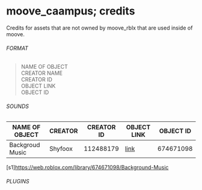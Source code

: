 # moove_caampus; credits  
Credits for assets that are not owned by moove_rblx that are used inside of moove.  

###### FORMAT

>NAME OF OBJECT  
>CREATOR NAME  
>CREATOR ID  
>OBJECT LINK  
>OBJECT ID  

###### SOUNDS
| NAME OF OBJECT     | CREATOR            | CREATOR ID         | OBJECT LINK        | OBJECT ID          |
|--------------------|--------------------|--------------------|--------------------|--------------------|
| Backgroud Music    | Shyfoox            | 112488179          | [link](s1)          | 674671098         |
[s1]https://web.roblox.com/library/674671098/Background-Music  


###### PLUGINS

